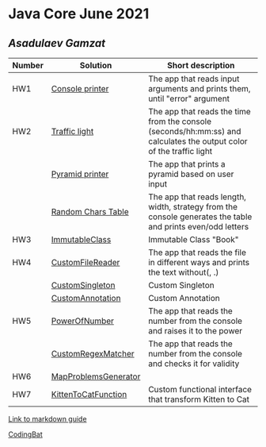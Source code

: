 # Java Core June 2021

## *Asadulaev Gamzat*

| Number | Solution  | Short description
| --- | --- | --- |
| HW1 | [Console printer](https://github.com/NikolaevArtem/Java_Core_June_2021/tree/feature/GamzatAsadulaev/src/main/java/homework_1) | The app that reads input arguments and prints them, until "error" argument |
| HW2 | [Traffic light](https://github.com/NikolaevArtem/Java_Core_June_2021/tree/feature/GamzatAsadulaev/src/main/java/homework_2/traffic_light) | The app that reads the time from the console (seconds/hh:mm:ss) and calculates the output color of the traffic light |
|     | [Pyramid printer](https://github.com/NikolaevArtem/Java_Core_June_2021/tree/feature/GamzatAsadulaev/src/main/java/homework_2/pyramid_printer) | The app that prints a pyramid based on user input |
|     | [Random Chars Table](https://github.com/NikolaevArtem/Java_Core_June_2021/tree/feature/GamzatAsadulaev/src/main/java/homework_2/random_chars_table) | The app that reads length, width, strategy from the console generates the table and prints even/odd letters |
| HW3 | [ImmutableClass](https://github.com/NikolaevArtem/Java_Core_June_2021/tree/feature/GamzatAsadulaev/src/main/java/homework_3) | Immutable Class "Book" |
| HW4 | [CustomFileReader](https://github.com/NikolaevArtem/Java_Core_June_2021/tree/feature/GamzatAsadulaev/src/main/java/homework_4/custom_file_reader) |The app that reads the file in different ways and prints the text without(, .) |
|     | [CustomSingleton](https://github.com/NikolaevArtem/Java_Core_June_2021/tree/feature/GamzatAsadulaev/src/main/java/homework_4/singleton) | Custom Singleton |
|     | [CustomAnnotation](https://github.com/NikolaevArtem/Java_Core_June_2021/tree/feature/GamzatAsadulaev/src/main/java/homework_4/custom_annotation) | Custom Annotation  |
| HW5 | [PowerOfNumber](https://github.com/NikolaevArtem/Java_Core_June_2021/tree/feature/GamzatAsadulaev/src/main/java/homework_5/power_of_number) | The app that reads the number from the console and raises it to the power |
|     | [CustomRegexMatcher](https://github.com/NikolaevArtem/Java_Core_June_2021/tree/feature/GamzatAsadulaev/src/main/java/homework_5/custom_regex_matcher) | The app that reads the number from the console and checks it for validity |
| HW6 | [MapProblemsGenerator](https://github.com/NikolaevArtem/Java_Core_June_2021/tree/feature/GamzatAsadulaev/src/main/java/homework_6/map_problems_generator) |  |
| HW7 | [KittenToCatFunction](https://github.com/NikolaevArtem/Java_Core_June_2021/tree/feature/GamzatAsadulaev/src/main/java/homework_7) | Custom functional interface that transform Kitten to Cat |

[Link to markdown guide](https://github.com/adam-p/markdown-here/wiki/Markdown-Cheatsheet)

[CodingBat](https://codingbat.com/done?user=asadulaevgamzat@gmail.com&tag=2887423202)